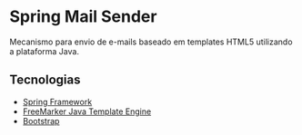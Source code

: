 Spring Mail Sender
============

Mecanismo para envio de e-mails baseado em templates HTML5 utilizando a plataforma Java.

Tecnologias
----------
* [Spring Framework](http://projects.spring.io/spring-framework/)
* [FreeMarker Java Template Engine](http://freemarker.org/)
* [Bootstrap](http://getbootstrap.com/)
